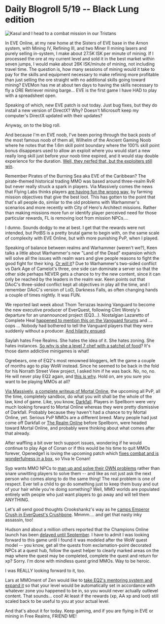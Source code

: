 # Daily Blogroll 5/19 -- Black Lung edition

![Kasul and I head to a combat mission in our Tristans](http://westkarana.com/wp-content/uploads/2009/05/exefile-2009-05-18-23-31-07-25.jpg "Kasul and I head to a combat mission in our Tristans")

In EVE Online, at my new home at the Sisters of EVE base in the Arnon system, with Mining IV, Refining III, and two Miner II mining lasers and purely selling in-system, I make about 27.5K ISK per minute of mining. If I processed the ore at my current level and sold it in the best market within seven jumps, I would make about 26K ISK/minute of mining, not including travel time. The question is, how many sessions of mining would it take to pay for the skills and equipment necessary to make refining more profitable than just selling the ore straight with no additional skills going toward mining? EVEMon has me at about ten days to having the skills necessary to fly a ORE Retriever mining barge... EVE is the first game I have HAD to play with a spreadsheet open.

Speaking of which, new EVE patch is out today. Just bug fixes, but they do install a new version of DirectX? Why? Doesn't Microsoft keep my computer's DirectX updated with their updates?

Anyway, on to the blog roll.

And because I'm en EVE noob, I've been poring through the back posts of the most famous noob of them all, Wilhelm of the Ancient Gaming Noob where he notes that the 1.6m skill point boundary where the 100% skill point bonus disappears used to allow an exploit where you would start a new really long skill just before your noob time expired, and it would stay double experience for the duration. [Well, they nerfed that, but the exploiters still win](http://tagn.wordpress.com/2009/05/18/a-not-so-fabulous-turn-of-events/).

Remember Pirates of the Burning Sea aka EVE of the Caribbean? The pirate-themed historical trading MMO was based around three-realm RvR but never really struck a spark in players. Via Massively comes the news that Flying Labs thinks players [are having fun the wrong way](http://www.massively.com/2009/05/18/pirates-of-the-burning-sea-takes-bold-step-to-curb-mission-farmi/), by farming mission objectives that give the best loot. This has gotten to the point that that's all people do, similar to the old problems with Warhammer's scenarios and more recently with City of Hero's Architect missions. Rather than making missions more fun or identify player perceived need for those particular rewards, FL is removing loot from mission NPCs....

I dunno. Sounds dodgy to me at best. I get that the rewards were not intended, but PotBS is a pretty brutal game to begin with, on the same scale of complexity with EVE Online, but with more punishing PvP, when I played.

Speaking of balance between realms and Warhammer (weren't we?), Keen talks a little about Warhammer's new "Land of the Dead" expansion which will solve all the issues with realm wars and give people reasons to fight the good fight for their king. [Or will it](http://www.keenandgraev.com/?p=2368)? Due to Warhammer's two-sided conflict vs Dark Age of Camelot's three, one side can dominate a server so that the other side perhaps NEVER gets a chance to try the new content, since it can only be reached by the leaders in the realm war. Keen points out that DAoC's three-sided conflict kept all objectives in play all the time, and I remember DAoC's version of LoD, Darkness Falls, as often changing hands a couple of times nightly. It was FUN.

We reported last week about Thom Terrazas leaving Vanguard to become the new executive producer of EverQuest, following Clint Worely's departure for an unannounced project (EQ3...). Nostalgian Lazaretto of Complete Heal [happened to mention this on the Vanguard forums](http://www.completeheal.com/?p=1015) and ... oops ... Nobody had bothered to tell the Vanguard players that they were suddenly without a producer. [And hilarity ensued](http://forums.station.sony.com/vg/posts/list.m?topic_id=47150).

Saylah hates Free Realms. She hates the idea of it. She hates zoning. She hates instances. [So why is she a level 7 chef with a satchel of food](http://notadiary.typepad.com/mysticworlds/2009/05/1000001-another-game-makes-a-liar-of-me.html)? It's those damn addictive minigames is what!

Ogrebears, one of EQ2's most renowned bloggers, left the game a couple of months ago to play WoW instead. Since he seemed to be back in the fold for his Norrath Street View project, I asked him if he was back. No, no, no. He will never play EQ2 again, and [this is why](http://ogrebear.com/?p=952). Hold on, are you sure you want to be playing MMOs at all?

[Via Massively](http://www.massively.com/2009/05/18/analyzing-mortal-online-is-it-for-you/), [a complete writeup of Mortal Online](http://www.incgamers.com/Features/203/MortalOnlineAnalysed/1), the upcoming all PvP, all the time, completely sandbox, do what you wilt shall be the whole of the law, kind of game. Like, you know, [Darkfall](http://www.darkfallonline.com/). Players in Spellborn were very much looking forward to Mortal Online whereas they were pretty dismissive of Darkfall. Probably because they haven't had a chance to try Mortal Online, yet. Serious PvP MMOs are a different breed. Many people had just come off Darkfall or [The Realm Online](http://www.realmserver.com/) before Spellborn, were headed toward Mortal Online, and probably were thinking about what comes after that already.

After waffling a bit over tech support issues, wondering if he would continue to play Age of Conan or if this would be his time to quit MMOs forever, Openedge1 is loving the upcoming patch which [fixes combat and is wonderfulness in a box](http://simple-n-complex.blogspot.com/2009/05/age-of-conan-little-things.html), so Viva le Conan!

Syp wants MMO NPCs to [man up and solve their OWN problems](http://biobreak.wordpress.com/2009/05/17/to-the-quest-giver-i-saw-today/) rather than snare unwitting players to solve them -- and like as not just ask the next person who comes along to do the same thing! The real problem is one of respect. Ever tell a child to go do something just to keep them busy and out of your hair while you're doing something? Well, MMO worlds are populated entirely with people who just want players to go away and will tell them ANYTHING.

Let's all send good thoughts Crookshankz's way as he [camps Emperor Crush in EverQuest's Crushbone](http://thegaminggoob.wordpress.com/2009/05/16/eq-1000-words/). Mmmm.... and get that nasty inky assassin, too!

Hudson and about a million others reported that the Champions Online launch has been [delayed until September](http://hudshideout.com/blog/?p=2487). I have to admit I was looking forward to this game until I found it was modeled after the WoW quest model -- you know, get all the quests from exclamation-point decorated NPCs at a quest hub, follow the quest helper to clearly marked areas on the map where the quest may be completed, complete the quest and return for xp? Sorry. I'm done with mindless quest grind MMOs. Way to be heroic.

I was REALLY looking forward to it, too.

Lars at MMOment of Zen would like to [take EQ2's mentoring system and expand it](http://mmomentofzen.blogspot.com/2009/05/auto-mentoring.html) so that your level would be automatically set in accordance with whatever zone you happened to be in, so you would never actually outlevel content. That sounds... cool! At least if the rewards (xp, AA xp and loot) still scaled back to be useful to you at your actual level. 

And that's about it for today. Keep gaming, and if you are flying in EVE or mining in Free Realms, FRIEND ME!

